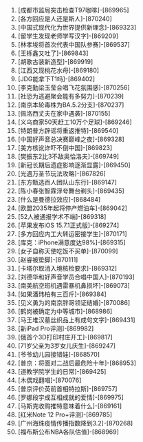 
1. [成都市监局突击检查T97咖啡]-[869965]
1. [各方回应是人还是斯人]-[870240]
1. [中国式现代化为世界提供新理念]-[869323]
1. [留学生发现老师学写汉字]-[869209]
1. [林孝埈将首次代表中国队参赛]-[869537]
1. [王栎鑫又吐了]-[869843]
1. [胡歌古装新造型]-[869919]
1. [江西又现桃花水母]-[869180]
1. [JDG能拿下T1吗]-[869402]
1. [李克勤梁玉莹合唱飞花氛围感]-[870256]
1. [社恐为逃避聚会能有多努力]-[870239]
1. [南京本轮毒株为BA.5.2分支]-[870237]
1. [佩洛西丈夫在家中遇袭]-[870155]
1. [义乌商家50天赶工10万个足球]-[869246]
1. [特朗普方辟谣将重返推特]-[869540]
1. [中国好声音总决赛巅峰之夜]-[869328]
1. [美方核讹诈吓不倒中国]-[869823]
1. [樊振东2比3不敌奥恰洛夫]-[869749]
1. [新冠长期后遗症影响逐渐显露]-[869450]
1. [光遇万圣节玩法攻略]-[867826]
1. [东方甄选百人团队山东行]-[869147]
1. [陈小春张智霖浮夸舞台剃头]-[869435]
1. [什么是曼德拉效应]-[868484]
1. [欧盟2035年起将停产燃油车]-[869042]
1. [52人被通报学术不端]-[869318]
1. [苹果发布iOS 15.7.1正式版]-[869274]
1. [多方回应内工大转运密接学生]-[870171]
1. [库克：iPhone满意度达98%]-[869315]
1. [女子自称天使吃饭不买单]-[870099]
1. [赵睿被垫脚]-[870111]
1. [卡塔尔取消入境核检要求]-[869312]
1. [刘德华和好声音学员合唱中国人]-[870193]
1. [南美航空班机遇雷暴机鼻损坏]-[869073]
1. [如果潘玮柏有三百斤]-[869384]
1. [见义勇为的南京胖哥领证结婚]-[870086]
1. [鹤岗被确定为中等城市]-[868986]
1. [马王堆汉墓丝织品上有成句文字]-[869431]
1. [新iPad Pro评测]-[869982]
1. [俄首个3D打印村庄开工]-[869817]
1. [71岁父亲为3岁女儿庆生]-[869247]
1. [爷爷幼儿园接错娃]-[868570]
1. [普京：将面对二战后最危险十年]-[868953]
1. [道教学院学生的日常]-[869425]
1. [木偶戏翻唱]-[870076]
1. [普京评价英前首相特拉斯]-[869757]
1. [罗娜段宇成互相成就的爱情]-[869975]
1. [马斯克收购推特意味着什么]-[869161]
1. [红米Note 12 Pro+评测]-[869785]
1. [广州海珠疫情传播指数降到3.2]-[870268]
1. [福布斯公布NBA各队估值]-[868969]